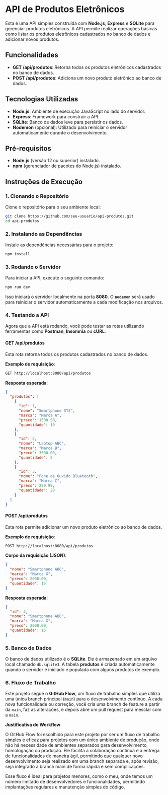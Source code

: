 
# API de Produtos Eletrônicos

Esta é uma API simples construída com **Node.js**, **Express** e **SQLite** para gerenciar produtos eletrônicos. A API permite realizar operações básicas como listar os produtos eletrônicos cadastrados no banco de dados e adicionar novos produtos.

## Funcionalidades

- **GET /api/produtos**: Retorna todos os produtos eletrônicos cadastrados no banco de dados.
- **POST /api/produtos**: Adiciona um novo produto eletrônico ao banco de dados.

## Tecnologias Utilizadas

- **Node.js**: Ambiente de execução JavaScript no lado do servidor.
- **Express**: Framework para construir a API.
- **SQLite**: Banco de dados leve para persistir os dados.
- **Nodemon** (opcional): Utilizado para reiniciar o servidor automaticamente durante o desenvolvimento.

## Pré-requisitos

- **Node.js** (versão 12 ou superior) instalado.
- **npm** (gerenciador de pacotes do Node.js) instalado.

## Instruções de Execução

### 1. Clonando o Repositório

Clone o repositório para o seu ambiente local:

```bash
git clone https://github.com/seu-usuario/api-produtos.git
cd api-produtos
```

### 2. Instalando as Dependências

Instale as dependências necessárias para o projeto:

```bash
npm install
```

### 3. Rodando o Servidor

Para iniciar a API, execute o seguinte comando:

```bash
npm run dev
```

Isso iniciará o servidor localmente na porta **8080**. O **`nodemon`** será usado para reiniciar o servidor automaticamente a cada modificação nos arquivos.

### 4. Testando a API

Agora que a API está rodando, você pode testar as rotas utilizando ferramentas como **Postman**, **Insomnia** ou **cURL**.

#### **GET /api/produtos**

Esta rota retorna todos os produtos cadastrados no banco de dados.

**Exemplo de requisição**:

```bash
GET http://localhost:8080/api/produtos
```

**Resposta esperada**:

```json
{
  "produtos": [
    {
      "id": 1,
      "nome": "Smartphone XYZ",
      "marca": "Marca A",
      "preco": 1500.50,
      "quantidade": 10
    },
    {
      "id": 2,
      "nome": "Laptop ABC",
      "marca": "Marca B",
      "preco": 3500.00,
      "quantidade": 5
    },
    {
      "id": 3,
      "nome": "Fone de Ouvido Bluetooth",
      "marca": "Marca C",
      "preco": 299.99,
      "quantidade": 20
    }
  ]
}
```

#### **POST /api/produtos**

Esta rota permite adicionar um novo produto eletrônico ao banco de dados.

**Exemplo de requisição**:

```bash
POST http://localhost:8080/api/produtos
```

**Corpo da requisição (JSON)**:

```json
{
  "nome": "Smartphone ABC",
  "marca": "Marca X",
  "preco": 2000.00,
  "quantidade": 15
}
```

**Resposta esperada**:

```json
{
  "id": 4,
  "nome": "Smartphone ABC",
  "marca": "Marca X",
  "preco": 2000.00,
  "quantidade": 15
}
```

### 5. Banco de Dados

O banco de dados utilizado é o **SQLite**. Ele é armazenado em um arquivo local chamado `db.sqlite3`. A tabela **produtos** é criada automaticamente quando o servidor é iniciado e populada com alguns produtos de exemplo.

### 6. Fluxo de Trabalho

Este projeto segue o **GitHub Flow**, um fluxo de trabalho simples que utiliza uma única branch principal (`main`) para o desenvolvimento contínuo. A cada nova funcionalidade ou correção, você cria uma branch de feature a partir da `main`, faz as alterações, e depois abre um pull request para mesclar com a `main`.

**Justificativa do Workflow**

O GitHub Flow foi escolhido para este projeto por ser um fluxo de trabalho simples e eficaz para projetos com um único ambiente de produção, onde não há necessidade de ambientes separados para desenvolvimento, homologação ou produção. Ele facilita a colaboração contínua e a entrega de funcionalidades de maneira ágil, permitindo que qualquer novo desenvolvimento seja realizado em uma branch separada e, após revisão, seja integrado à branch main de forma rápida e sem complicações.

Esse fluxo é ideal para projetos menores, como o meu, onde temos um número limitado de desenvolvedores e funcionalidades, permitindo implantações regulares e manutenção simples do código.